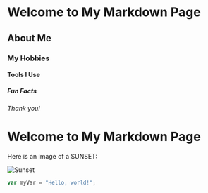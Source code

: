 # Welcome to My Markdown Page

## About Me

### My Hobbies

#### Tools I Use

##### Fun Facts

###### Thank you!

# Welcome to My Markdown Page

Here is an image of a SUNSET:

![Sunset](https://images.unsplash.com/photo-1501973801540-537f08ccae7b?auto=format&fit=crop&w=600&q=60)

``` javascript
var myVar = "Hello, world!";
```
